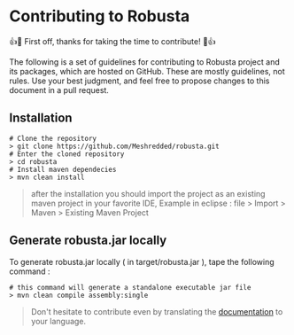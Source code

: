 # Contributing to Robusta

:+1::tada: First off, thanks for taking the time to contribute! :tada::+1:

The following is a set of guidelines for contributing to Robusta project and its packages, which are hosted  on GitHub. These are mostly guidelines, not rules. Use your best judgment, and feel free to propose changes to this document in a pull request.

## Installation
```
# Clone the repository
> git clone https://github.com/Meshredded/robusta.git
# Enter the cloned repository
> cd robusta
# Install maven dependecies
> mvn clean install
```
> after the installation you should import the project as an existing maven project in your favorite IDE, Example in eclipse : file > Import > Maven > Existing Maven Project

## Generate robusta.jar locally
To generate robusta.jar locally ( in target/robusta.jar ), tape the following command :
```
# this command will generate a standalone executable jar file
> mvn clean compile assembly:single
```

> Don't hesitate to contribute even by translating the [documentation](docs/DOCS.md) to your language.

